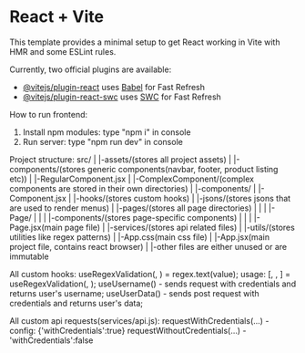 # React + Vite

This template provides a minimal setup to get React working in Vite with HMR and some ESLint rules.

Currently, two official plugins are available:

- [@vitejs/plugin-react](https://github.com/vitejs/vite-plugin-react/blob/main/packages/plugin-react/README.md) uses [Babel](https://babeljs.io/) for Fast Refresh
- [@vitejs/plugin-react-swc](https://github.com/vitejs/vite-plugin-react-swc) uses [SWC](https://swc.rs/) for Fast Refresh

How to run frontend:
1. Install npm modules: type "npm i" in console
2. Run server: type "npm run dev" in console

Project structure:
src/
 |
 |-assets/(stores all project assets)
 |
 |-components/(stores generic components(navbar, footer, product listing etc))
 | |-RegularComponent.jsx
 | |-ComplexComponent/(complex components are stored in their own directories)
 |   |-components/
 |   |-Component.jsx
 |
 |-hooks/(stores custom hooks)
 |
 |-jsons/(stores jsons that are used to render menus)
 |
 |-pages/(stores all page directories)
 | |
 | |-Page/
 |   |
 |   |-components/(stores page-specific components)
 |   |
 |   |-Page.jsx(main page file)
 |
 |-services/(stores api related files)
 |
 |-utils/(stores utilities like regex patterns)
 |
 |-App.css(main css file)
 | 
 |-App.jsx(main project file, contains react browser)
 |
 |-other files are either unused or are immutable

All custom hooks:
    useRegexValidation(<initial value>, <regex>) = regex.text(value);
        usage:
            [<value>, <is valid>, <setter function>] = useRegexValidation(<initial value>, <regex>); 
    useUsername() - sends request with credentials and returns user's username;
    useUserData() - sends post request with credentials and returns user's data;

All custom api requests(services/api.js):
   requestWithCredentials(...) - config: {'withCredentials':true}
    requestWithoutCredentials(...) - 'withCredentials':false


